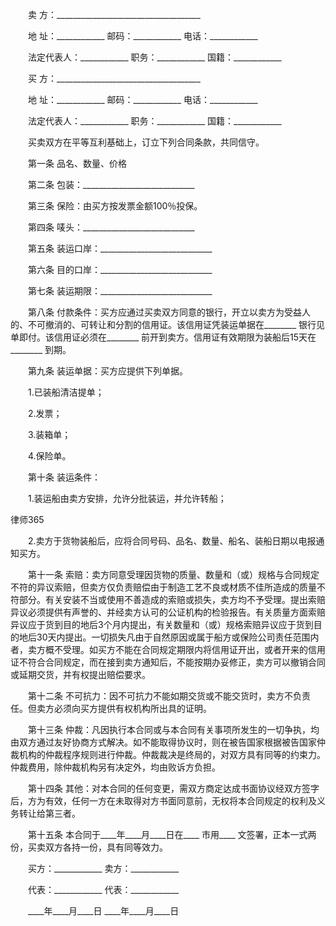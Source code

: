 
  
 　　卖 方：____________________________________
 
 　　地 址：____________ 邮码：____________ 电话：____________
 
 　　法定代表人：____________ 职务：____________ 国籍：____________
 
 　　买 方：____________________________________
 
 　　地 址：____________ 邮码：____________ 电话：____________
 
 　　法定代表人：____________ 职务：____________ 国籍：____________
 
 　　买卖双方在平等互利基础上，订立下列合同条款，共同信守。
 
 　　第一条 品名、数量、价格
 
 　　第二条 包装：____________________________
 
 　　第三条 保险：由买方按发票金额100％投保。
 
 　　第四条 唛头：____________________________
 
 　　第五条 装运口岸：____________________________
 
 　　第六条 目的口岸：____________________________
 
 　　第七条 装运期限：____________________________
 
 　　第八条 付款条件：买方应通过买卖双方同意的银行，开立以卖方为受益人的、不可撤消的、可转让和分割的信用证。该信用证凭装运单据在________ 银行见单即付。该信用证必须在________ 前开到卖方。信用证有效期限为装船后15天在________ 到期。
 
 　　第九条 装运单据：买方应提供下列单据。
 
 　　1.已装船清洁提单；
 
 　　2.发票；
 
 　　3.装箱单；
 
 　　4.保险单。
 
 　　第十条 装运条件：
 
 　　1.装运船由卖方安排，允许分批装运，并允许转船；
 




 
律师365






 　　2.卖方于货物装船后，应将合同号码、品名、数量、船名、装船日期以电报通知买方。

 

 　　第十一条 索赔：卖方同意受理因货物的质量、数量和（或）规格与合同规定不符的异议索赔，但卖方仅负责赔偿由于制造工艺不良或材质不佳所造成的质量不符部分。有关安装不当或使用不善造成的索赔或损失，卖方均不予受理。提出索赔异议必须提供有声誉的、并经卖方认可的公证机构的检验报告。有关质量方面索赔异议应于货到目的地后3个月内提出，有关数量和（或）规格索赔异议应于货到目的地后30天内提出。一切损失凡由于自然原因或属于船方或保险公司责任范围内者，卖方概不受理。如买方不能在合同规定期限内将信用证开出，或者开来的信用证不符合合同规定，而在接到卖方通知后，不能按期办妥修正，卖方可以撤销合同或延期交货，并有权提出赔偿要求。

 

 　　第十二条 不可抗力：因不可抗力不能如期交货或不能交货时，卖方不负责任。但卖方必须向买方提供有权机构所出具的证明。

 

 　　第十三条 仲裁：凡因执行本合同或与本合同有关事项所发生的一切争执，均由双方通过友好协商方式解决。如不能取得协议时，则在被告国家根据被告国家仲裁机构的仲裁程序规则进行仲裁。仲裁裁决是终局的，对双方具有同等的约束力。仲裁费用，除仲裁机构另有决定外，均由败诉方负担。

 

 　　第十四条 其他：对本合同的任何变更，需双方商定达成书面协议经双方签字后，方为有效，任何一方在未取得对方书面同意前，无权将本合同规定的权利及义务转让给第三者。

 

 　　第十五条 本合同于____年____月____日在____ 市用____ 文签署，正本一式两份，买卖双方各持一份，具有同等效力。

 

 　　买方：____________              卖方：____________

 

 　　代表：____________              代表：____________

 

 　　____年____月____日               ____年____月____日

  

 


 

 
 
 
 
 
  


  
 

  


  


  
 
 
 
 

